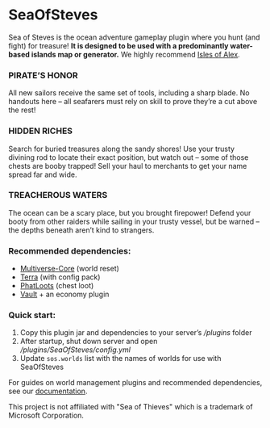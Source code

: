 # SeaOfSteves
Sea of Steves is the ocean adventure gameplay plugin where you hunt (and fight) for treasure! **It is designed to be used with a predominantly water-based islands map or generator.** We highly recommend [Isles of Alex](https://lectern.browsit.org/resources/resource/51/).

### PIRATE’S HONOR

All new sailors receive the same set of tools, including a sharp blade. No handouts here – all seafarers must rely on skill to prove they’re a cut above the rest!

### HIDDEN RICHES

Search for buried treasures along the sandy shores! Use your trusty divining rod to locate their exact position, but watch out – some of those chests are booby trapped! Sell your haul to merchants to get your name spread far and wide.

### TREACHEROUS WATERS

The ocean can be a scary place, but you brought firepower! Defend your booty from other raiders while sailing in your trusty vessel, but be warned – the depths beneath aren’t kind to strangers.

### Recommended dependencies:
- [Multiverse-Core](https://github.com/Multiverse/Multiverse-Core) (world reset)
- [Terra](https://github.com/PolyhedralDev/Terra) (with config pack)
- [PhatLoots](https://github.com/Redned235/PhatLoots) (chest loot)
- [Vault](https://github.com/milkbowl/Vault) + an economy plugin

### Quick start:
1. Copy this plugin jar and dependencies to your server’s _/plugins_ folder
2. After startup, shut down server and open _/plugins/SeaOfSteves/config.yml_
3. Update `sos.worlds` list with the names of worlds for use with SeaOfSteves

For guides on world management plugins and recommended dependencies, see our [documentation](https://browsit.gitbook.io/sea-of-steves/).

This project is not affiliated with "Sea of Thieves" which is a trademark of Microsoft Corporation.
